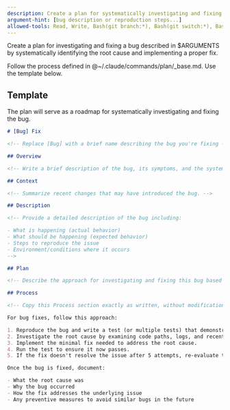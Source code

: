```yaml
---
description: Create a plan for systematically investigating and fixing a bug
argument-hint: [bug description or reproduction steps...]
allowed-tools: Read, Write, Bash(git branch:*), Bash(git switch:*), Bash(git base-branch:*), Bash(git default-base-branch:*), Bash(date:*)
---
```


Create a plan for investigating and fixing a bug described in $ARGUMENTS by systematically identifying the root cause and implementing a proper fix.

Follow the process defined in @~/.claude/commands/plan/\_base.md. Use the template below.

## Template

The plan will serve as a roadmap for systematically investigating and fixing the bug.

```markdown
# [Bug] Fix

<!-- Replace [Bug] with a brief name describing the bug you're fixing -->

## Overview

<!-- Write a brief description of the bug, its symptoms, and the systematic approach to fix it. -->

## Context

<!-- Summarize recent changes that may have introduced the bug. -->

## Description

<!-- Provide a detailed description of the bug including:

- What is happening (actual behavior)
- What should be happening (expected behavior)
- Steps to reproduce the issue
- Environment/conditions where it occurs
-->

## Plan

<!-- Describe the approach for investigating and fixing this bug based on your project's specific architecture and debugging practices. -->

## Process

<!-- Copy this Process section exactly as written, without modification: -->

For bug fixes, follow this approach:

1. Reproduce the bug and write a test (or multiple tests) that demonstrates the failing behavior.
2. Investigate the root cause by examining code paths, logs, and recent changes.
3. Implement the minimal fix needed to address the root cause.
4. Run the test to ensure it now passes.
5. If the fix doesn't resolve the issue after 5 attempts, re-evaluate the root cause analysis.

Once the bug is fixed, document:

- What the root cause was
- Why the bug occurred
- How the fix addresses the underlying issue
- Any preventive measures to avoid similar bugs in the future
```
